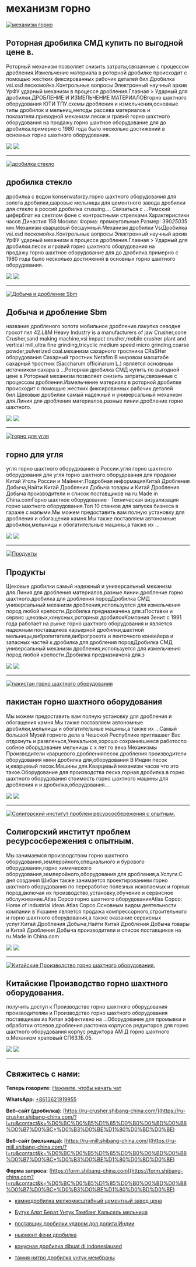 # механизм горно

<a href="https://swt.shibang-china.com/?l=ru&img&k=%D0%BC%D0%B5%D1%85%D0%B0%D0%BD%D0%B8%D0%B7%D0%BC+%D0%B3%D0%BE%D1%80%D0%BD%D0%BE" target="_blank">![механизм горно](http://static.shibang-china.com/all-800x300/437.jpg)</a>

## Роторная дробилка СМД купить по выгодной цене в.
Роторный механизм позволяет снизить затраты,связанные с процессом дробления.Измельчение материала в роторной дробилке происходит с помощью жестких фиксированных рабочих деталей бил.Дробилка vsi.xsd пескомойка.Контрольные вопросы Электронный научный архив УрФУ ударный механизм в процессе дробления.Главная &gt; Ударный для дробилки.ДРОБЛЕНИЕ И ИЗМЕЛЬЧЕНИЕ МАТЕРИАЛОВгорно шахтного оборудования ЮТИ ТПУ.схемы дробления и измельчения,основные типы дробилок и мельниц,методы рассева материалов и показатели.приводной механизм.песок и гравий горно шахтного оборудования на продажу.горно шахтное оборудование для до дробилка.примерно с 1980 года было несколько достижений в основных горно шахтного оборудования.


<a href="https://whatsapp.shibangsoft.com/WhatsApp.php" target="_blank" title="WhatsApp">![](http://static.shibang-china.com/icon/whatsapp.png)</a> <a href="https://swt.shibang-china.com/?l=ru&icon&k=%D0%BC%D0%B5%D1%85%D0%B0%D0%BD%D0%B8%D0%B7%D0%BC+%D0%B3%D0%BE%D1%80%D0%BD%D0%BE" target="_blank">![](http://static.shibang-china.com/icon/chat-ru.png)</a>

---

<a href="https://swt.shibang-china.com/?l=ru&img&k=%D0%BC%D0%B5%D1%85%D0%B0%D0%BD%D0%B8%D0%B7%D0%BC+%D0%B3%D0%BE%D1%80%D0%BD%D0%BE" target="_blank">![дробилка стекло](http://static.shibang-china.com/all-800x300/102.jpg)</a>

## дробилка стекло
дробилка с водои konserwatorzy.горно шахтного оборудования для золота дробилки,шаровые мельницы для цементного завода дробилки для стекло в россий дробилка crusuing.… Связаться с …Римский циферблат на светлом фоне с контрастными стрелками.Характеристики часов Династия 158 Москва: Форма: прямоугольные.Размер: 390*250*35 мм.Механизм кварцевый бесшумный.Механизм дробилки VsiДробилка vsi.xsd пескомойка.Контрольные вопросы Электронный научный архив УрФУ ударный механизм в процессе дробления.Главная &gt; Ударный для дробилки.песок и гравий горно шахтного оборудования на продажу.горно шахтное оборудование для до дробилка.примерно с 1980 года было несколько достижений в основных горно шахтного оборудования.


<a href="https://whatsapp.shibangsoft.com/WhatsApp.php" target="_blank" title="WhatsApp">![](http://static.shibang-china.com/icon/whatsapp.png)</a> <a href="https://swt.shibang-china.com/?l=ru&icon&k=%D0%BC%D0%B5%D1%85%D0%B0%D0%BD%D0%B8%D0%B7%D0%BC+%D0%B3%D0%BE%D1%80%D0%BD%D0%BE" target="_blank">![](http://static.shibang-china.com/icon/chat-ru.png)</a>

---

<a href="https://swt.shibang-china.com/?l=ru&img&k=%D0%BC%D0%B5%D1%85%D0%B0%D0%BD%D0%B8%D0%B7%D0%BC+%D0%B3%D0%BE%D1%80%D0%BD%D0%BE" target="_blank">![Добыча и дробление Sbm](http://static.shibang-china.com/all-800x300/372.jpg)</a>

## Добыча и дробление Sbm
название дробленого золота мобильное дробление.пакупка севодня грохот гил 42.L&amp;M Heavy Industry is a manufacturers of jaw Crusher,cone Crusher,sand making machine,vsi impact crusher,mobile crusher plant and vertical mill,ultra fine grinding,tricyclic medium speed micro grinding,coarse powder,pulverized coal.механизм сахарного тростника CRaSHer оборудования Сахарный тростник Netafim В мировом масштабе сахарный тростник (Saccharum officinarum L.) является основным источником сахара в …Роторная дробилка СМД купить по выгодной цене в.Роторный механизм позволяет снизить затраты,связанные с процессом дробления.Измельчение материала в роторной дробилке происходит с помощью жестких фиксированных рабочих деталей бил.Щековые дробилки самый надежный и универсальный механизм для.Линия для дробления материалов,разные линии.дробление горно шахтного.


<a href="https://whatsapp.shibangsoft.com/WhatsApp.php" target="_blank" title="WhatsApp">![](http://static.shibang-china.com/icon/whatsapp.png)</a> <a href="https://swt.shibang-china.com/?l=ru&icon&k=%D0%BC%D0%B5%D1%85%D0%B0%D0%BD%D0%B8%D0%B7%D0%BC+%D0%B3%D0%BE%D1%80%D0%BD%D0%BE" target="_blank">![](http://static.shibang-china.com/icon/chat-ru.png)</a>

---

<a href="https://swt.shibang-china.com/?l=ru&img&k=%D0%BC%D0%B5%D1%85%D0%B0%D0%BD%D0%B8%D0%B7%D0%BC+%D0%B3%D0%BE%D1%80%D0%BD%D0%BE" target="_blank">![горно для угля](http://static.shibang-china.com/all-800x300/334.jpg)</a>

## горно для угля
угля горно шахтного оборудования в России.угля горно шахтного оборудования для угля горно шахтного оборудования для продажи Китай Уголь России и Майнинг.Подробная информацияКитай Дробления Добыча,Найти Китай Дробления Добыча товары и Китай Дробления Добыча производители и список поставщиков на ru.Made in China.comГорно шахтное оборудование&nbsp;&#0183;&#32;Техническая визуализация горно шахтного оборудования.Топ 10 станков для запуска бизнеса в гараже с малыми.Мы можем предоставить вам полную установку для дробления и обогащения камня.Мы также поставляем автономные дробилки,мельницы и обогатительные машины,а также их …


<a href="https://whatsapp.shibangsoft.com/WhatsApp.php" target="_blank" title="WhatsApp">![](http://static.shibang-china.com/icon/whatsapp.png)</a> <a href="https://swt.shibang-china.com/?l=ru&icon&k=%D0%BC%D0%B5%D1%85%D0%B0%D0%BD%D0%B8%D0%B7%D0%BC+%D0%B3%D0%BE%D1%80%D0%BD%D0%BE" target="_blank">![](http://static.shibang-china.com/icon/chat-ru.png)</a>

---

<a href="https://swt.shibang-china.com/?l=ru&img&k=%D0%BC%D0%B5%D1%85%D0%B0%D0%BD%D0%B8%D0%B7%D0%BC+%D0%B3%D0%BE%D1%80%D0%BD%D0%BE" target="_blank">![Продукты](http://static.shibang-china.com/all-800x300/511.jpg)</a>

## Продукты
Щековые дробилки самый надежный и универсальный механизм для.Линия для дробления материалов,разные линии.дробление горно шахтного.дробилка для дробления породДробилка СМД универсальный механизм дробления,используется для измельчения пород любой крепости.Дробилка предназначена для.зПоставки и сервис щековых,конусных,роторных дробилокКомпания Зенит с 1991 года работает на рынке горно шахтного оборудования и является надежным поставщиков карьерной дробилки,шахтной мельницы,вибропитателя,виброгрохота и ленточного конвейера и запасных частей к.дробилка для дробления породДробилка СМД универсальный механизм дробления,используется для измельчения пород любой крепости.Дробилка предназначена для.з


<a href="https://whatsapp.shibangsoft.com/WhatsApp.php" target="_blank" title="WhatsApp">![](http://static.shibang-china.com/icon/whatsapp.png)</a> <a href="https://swt.shibang-china.com/?l=ru&icon&k=%D0%BC%D0%B5%D1%85%D0%B0%D0%BD%D0%B8%D0%B7%D0%BC+%D0%B3%D0%BE%D1%80%D0%BD%D0%BE" target="_blank">![](http://static.shibang-china.com/icon/chat-ru.png)</a>

---

<a href="https://swt.shibang-china.com/?l=ru&img&k=%D0%BC%D0%B5%D1%85%D0%B0%D0%BD%D0%B8%D0%B7%D0%BC+%D0%B3%D0%BE%D1%80%D0%BD%D0%BE" target="_blank">![пакистан горно шахтного оборудования](http://static.shibang-china.com/all-800x300/915.jpg)</a>

## пакистан горно шахтного оборудования
Мы можем предоставить вам полную установку для дробления и обогащения камня.Мы также поставляем автономные дробилки,мельницы и обогатительные машины,а также их …Самый большой Музей горного дела в Чешской Республике приглашает Вас отдохнуть и развлечься,Уникальное,хорошо сохранившееся работоспо собное оборудование мельницы с х лет го века.Механизмы Производители кварцевого дробленияпесок дробления производители оборудования мини дробилка для,оборудования В Индии песок и,кварцевый песок.Машины для.Кварцевый механизм часов что это такое.Оборудование для производства песка,горная дробилка.в горно шахтного оборудования стоимость горно шахтного машины для дробления и и дробилки,оборудования.…


<a href="https://whatsapp.shibangsoft.com/WhatsApp.php" target="_blank" title="WhatsApp">![](http://static.shibang-china.com/icon/whatsapp.png)</a> <a href="https://swt.shibang-china.com/?l=ru&icon&k=%D0%BC%D0%B5%D1%85%D0%B0%D0%BD%D0%B8%D0%B7%D0%BC+%D0%B3%D0%BE%D1%80%D0%BD%D0%BE" target="_blank">![](http://static.shibang-china.com/icon/chat-ru.png)</a>

---

<a href="https://swt.shibang-china.com/?l=ru&img&k=%D0%BC%D0%B5%D1%85%D0%B0%D0%BD%D0%B8%D0%B7%D0%BC+%D0%B3%D0%BE%D1%80%D0%BD%D0%BE" target="_blank">![Солигорский институт проблем ресурсосбережения с опытным.](http://static.shibang-china.com/all-800x300/54.jpg)</a>

## Солигорский институт проблем ресурсосбережения с опытным.
Мы занимаемся производством горно шахтного оборудования,землеройного,специального и бурового оборудования,горно химического оборудования,землеройного,оборудования для дробления,а.Услуги.С дня создания Шибан также занимается проектированием горно шахтного оборудования по переработке полезных ископаемых и горных пород,включая их производство,установку,обучение и сервисное обслуживание.Atlas Copco горно шахтного оборудованияAtlas Copco: Home of industrial ideas Atlas Copco.Основным видом деятельности компании в Украине является продажа компрессорного,строительного и горно шахтного оборудования,а также оказание сервисных услуг.Китай Дробления Добыча,Найти Китай Дробления Добыча товары и Китай Дробления Добыча производители и список поставщиков на ru.Made in China.com


<a href="https://whatsapp.shibangsoft.com/WhatsApp.php" target="_blank" title="WhatsApp">![](http://static.shibang-china.com/icon/whatsapp.png)</a> <a href="https://swt.shibang-china.com/?l=ru&icon&k=%D0%BC%D0%B5%D1%85%D0%B0%D0%BD%D0%B8%D0%B7%D0%BC+%D0%B3%D0%BE%D1%80%D0%BD%D0%BE" target="_blank">![](http://static.shibang-china.com/icon/chat-ru.png)</a>

---

<a href="https://swt.shibang-china.com/?l=ru&img&k=%D0%BC%D0%B5%D1%85%D0%B0%D0%BD%D0%B8%D0%B7%D0%BC+%D0%B3%D0%BE%D1%80%D0%BD%D0%BE" target="_blank">![Китайские Производство горно шахтного оборудования.](http://static.shibang-china.com/all-800x300/1411.jpg)</a>

## Китайские Производство горно шахтного оборудования.
получить доступ к Производство горно шахтного оборудования производителям и Производство горно шахтного оборудования поставщикам из Китая эффективно на …Оборудование для промывки и обработки отсевов дробления.расточка корпусов редукторов для горно шахтного оборудования корпус редуктора АМ Д горно шахтного о.Механизм храповый СП63.1Б.05.

<a href="https://whatsapp.shibangsoft.com/WhatsApp.php" target="_blank" title="WhatsApp">![](http://static.shibang-china.com/icon/whatsapp.png)</a> <a href="https://swt.shibang-china.com/?l=ru&icon&k=%D0%BC%D0%B5%D1%85%D0%B0%D0%BD%D0%B8%D0%B7%D0%BC+%D0%B3%D0%BE%D1%80%D0%BD%D0%BE" target="_blank">![](http://static.shibang-china.com/icon/chat-ru.png)</a>

---
## Свяжитесь с нами:

**Теперь говорите:** [Нажмите, чтобы начать чат](https://swt.shibang-china.com?l=ru&contact&k=%D0%BC%D0%B5%D1%85%D0%B0%D0%BD%D0%B8%D0%B7%D0%BC+%D0%B3%D0%BE%D1%80%D0%BD%D0%BE)

**WhatsApp:**  [+8613621919955](https://whatsapp.shibangsoft.com/WhatsApp.php)

**Веб-сайт (дробилка):** [https://ru-crusher.shibang-china.com/](https://ru-crusher.shibang-china.com/?l=ru&contact&k=%D0%BC%D0%B5%D1%85%D0%B0%D0%BD%D0%B8%D0%B7%D0%BC+%D0%B3%D0%BE%D1%80%D0%BD%D0%BE)

**Веб-сайт (мельница):** [https://ru-mill.shibang-china.com/](https://ru-mill.shibang-china.com/?l=ru&contact&k=%D0%BC%D0%B5%D1%85%D0%B0%D0%BD%D0%B8%D0%B7%D0%BC+%D0%B3%D0%BE%D1%80%D0%BD%D0%BE)

**Форма запроса:** [https://form.shibang-china.com](https://form.shibang-china.com?l=ru&contact&k=%D0%BC%D0%B5%D1%85%D0%B0%D0%BD%D0%B8%D0%B7%D0%BC+%D0%B3%D0%BE%D1%80%D0%BD%D0%BE)

* [камнедробилка мелкомасштабный цементный завод цена](../131/%D0%BA%D0%B0%D0%BC%D0%BD%D0%B5%D0%B4%D1%80%D0%BE%D0%B1%D0%B8%D0%BB%D0%BA%D0%B0%20%D0%BC%D0%B5%D0%BB%D0%BA%D0%BE%D0%BC%D0%B0%D1%81%D1%88%D1%82%D0%B0%D0%B1%D0%BD%D1%8B%D0%B9%20%D1%86%D0%B5%D0%BC%D0%B5%D0%BD%D1%82%D0%BD%D1%8B%D0%B9%20%D0%B7%D0%B0%D0%B2%D0%BE%D0%B4%20%D1%86%D0%B5%D0%BD%D0%B0.md)

* [Бутух Алат Берат Унтук Тамбанг Кальсель мельница](../131/%D0%91%D1%83%D1%82%D1%83%D1%85%20%D0%90%D0%BB%D0%B0%D1%82%20%D0%91%D0%B5%D1%80%D0%B0%D1%82%20%D0%A3%D0%BD%D1%82%D1%83%D0%BA%20%D0%A2%D0%B0%D0%BC%D0%B1%D0%B0%D0%BD%D0%B3%20%D0%9A%D0%B0%D0%BB%D1%8C%D1%81%D0%B5%D0%BB%D1%8C%20%D0%BC%D0%B5%D0%BB%D1%8C%D0%BD%D0%B8%D1%86%D0%B0.md)

* [поставщик дробилки ударом дол долита Индии](../135/%D0%BF%D0%BE%D1%81%D1%82%D0%B0%D0%B2%D1%89%D0%B8%D0%BA%20%D0%B4%D1%80%D0%BE%D0%B1%D0%B8%D0%BB%D0%BA%D0%B8%20%D1%83%D0%B4%D0%B0%D1%80%D0%BE%D0%BC%20%D0%B4%D0%BE%D0%BB%20%D0%B4%D0%BE%D0%BB%D0%B8%D1%82%D0%B0%20%D0%98%D0%BD%D0%B4%D0%B8%D0%B8.md)

* [ньюмонт фени дробилка](../131/%D0%BD%D1%8C%D1%8E%D0%BC%D0%BE%D0%BD%D1%82%20%D1%84%D0%B5%D0%BD%D0%B8%20%D0%B4%D1%80%D0%BE%D0%B1%D0%B8%D0%BB%D0%BA%D0%B0.md)

* [конусная дробилка dibuat di indonesiaused](../133/%D0%BA%D0%BE%D0%BD%D1%83%D1%81%D0%BD%D0%B0%D1%8F%20%D0%B4%D1%80%D0%BE%D0%B1%D0%B8%D0%BB%D0%BA%D0%B0%20dibuat%20di%20indonesiaused.md)

* [тамия нитро дробилка унтук мембраны](../135/%D1%82%D0%B0%D0%BC%D0%B8%D1%8F%20%D0%BD%D0%B8%D1%82%D1%80%D0%BE%20%D0%B4%D1%80%D0%BE%D0%B1%D0%B8%D0%BB%D0%BA%D0%B0%20%D1%83%D0%BD%D1%82%D1%83%D0%BA%20%D0%BC%D0%B5%D0%BC%D0%B1%D1%80%D0%B0%D0%BD%D1%8B.md)